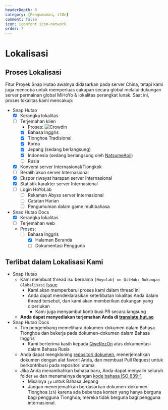 ```yaml
---
headerDepth: 0
category: [Pengumuman, i18n]
comment: false
icon: iconfont icon-network
order: 7
---
```


# Lokalisasi

## Proses Lokalisasi

Fitur Proyek Snap Hutao awalnya didasarkan pada server China, tetapi kami juga mencoba untuk memperluas cakupan secara global melalui dukungan server permainan global MiHoYo & lokalitas perangkat lunak. Saat ini, proses lokalitas kami mencakup:

- Snap Hutao
  - [x] Kerangka lokalitas
  - [ ] Terjemahan klien
    - Proses: ![Crowdin](https://badges.crowdin.net/snap-hutao/localized.svg)
    - [x] Bahasa Inggris
    - [x] Tionghoa Tradisional
    - [x] Korea
    - [x] Jepang (sedang berlangsung)
    - [x] Indonesia (sedang berlangsung oleh [NatsumeAoii](https://github.com/NatsumeAoii))
    - [ ] Rusia
  - [x] Konversi server Internasional/Tiongkok
  - [ ] Beralih akun server Internasional
  - [x] Ekspor riwayat harapan server Internasional
  - [x] Statistik karakter server Internasional
  - [ ] Login HoYoLab
    - [ ] Rekaman Abyss server Internasional
    - [ ] Catatan Harian
    - [ ] Pengumuman dalam game multibahasa
- Snao Hutao Docs
  - [x] Kerangka lokalitas
  - [ ] Terjemahan web
  - Proses:
    - [ ] Bahasa Inggris
      - [x] Halaman Beranda
      - [ ] Dokumentasi Pengguna

## Terlibat dalam Lokalisasi Kami

- Snap Hutao
  - Kami membuat thread isu bernama `[Hoyolab] on GitHub: Dukungan Globalisasi` [Issue](https://github.com/DGP-Studio/Snap.Hutao/issues/144)
    - Kami akan memperbarui proses kami dalam thread ini
    - Anda dapat mendeklarasikan keterlibatan lokalitas Anda dalam thread tersebut, dan kami akan memberikan dukungan yang diperlukan
      - Kami juga menyambut kontribusi PR secara langsung
  - **Anda dapat menyediakan terjemahan Anda di [translate.hut.ao](https://translate.hut.ao)**
- Snap Hutao Docs
  - Tim pengembang memelihara dokumen-dokumen dalam Bahasa Tionghoa dan bekerja pada dokumen-dokumen dalam Bahasa Inggris
    - Kami berterima kasih kepada [QweRezOn](https://github.com/QweRezOn) atas dokumentasi dalam Bahasa Rusia
  - Anda dapat mengkloning [repositori dokumen](https://github.com/DGP-Studio/Snap.Hutao.Docs), menerjemahkan dokumen dengan alat favorit Anda, dan membuat Pull Request untuk berkontribusi pada repositori utama
  - Jika Anda menambahkan bahasa baru, Anda dapat menyalin seluruh folder `en` dan menamainya dengan [kode bahasa ISO 639-1](https://en.wikipedia.org/wiki/List_of_ISO_639-1_codes)
    - Misalnya `jp` untuk Bahasa Jepang
    - Jangan menerjemahkan berdasarkan dokumen-dokumen Tionghoa (`zh`) karena ada beberapa konten yang hanya berguna bagi pengguna Tionghoa; mereka tidak berguna bagi pengguna internasional.